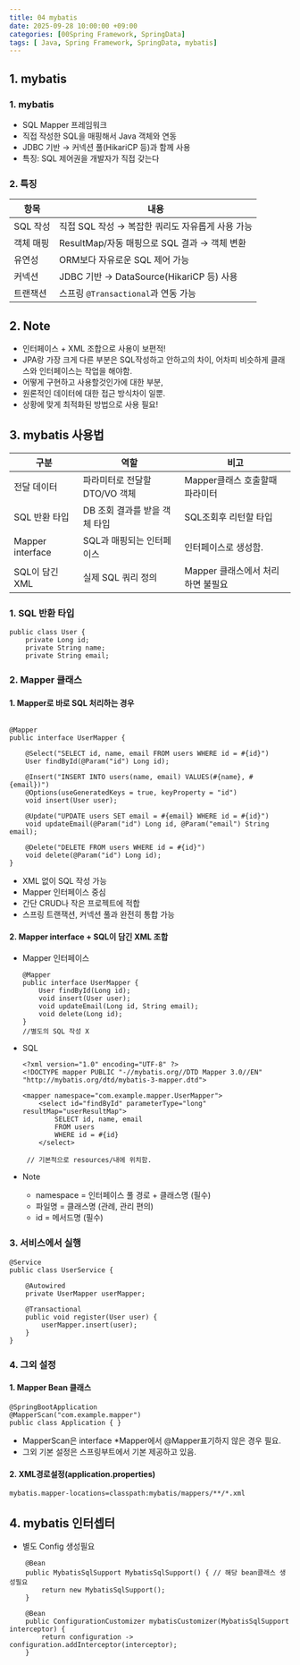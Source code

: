 ```yaml
---
title: 04 mybatis
date: 2025-09-28 10:00:00 +09:00
categories: [00Spring Framework, SpringData]
tags: [ Java, Spring Framework, SpringData, mybatis]
---
```


## 1. mybatis
### 1. mybatis
 - SQL Mapper 프레임워크
 - 직접 작성한 SQL을 매핑해서 Java 객체와 연동
 - JDBC 기반 → 커넥션 풀(HikariCP 등)과 함께 사용
 - 특징: SQL 제어권을 개발자가 직접 갖는다

### 2. 특징

| 항목     | 내용                                  |
| ------ | ----------------------------------- |
| SQL 작성 | 직접 SQL 작성 → 복잡한 쿼리도 자유롭게 사용 가능      |
| 객체 매핑  | ResultMap/자동 매핑으로 SQL 결과 → 객체 변환    |
| 유연성    | ORM보다 자유로운 SQL 제어 가능                |
| 커넥션    | JDBC 기반 → DataSource(HikariCP 등) 사용 |
| 트랜잭션   | 스프링 `@Transactional`과 연동 가능         |

## 2. Note
  - 인터페이스 + XML 조합으로 사용이 보편적!
  - JPA랑 가장 크게 다른 부분은 SQL작성하고 안하고의 차이, 어차피 비슷하게 클래스와 인터페이스는 작업을 해야함.
  - 어떻게 구현하고 사용할것인가에 대한 부분,
  - 원론적인 데이터에 대한 접근 방식차이 일뿐.
  - 상황에 맞게 최적화된 방법으로 사용 필요!

## 3. mybatis 사용법

| 구분                   | 역할                   | 비고                    |
|----------------------| ------------------- |-----------------------|
| 전달 데이터               | 파라미터로 전달할 DTO/VO 객체  | Mapper클래스 호출할때 파라미터   |
| SQL 반환 타입            | DB 조회 결과를 받을 객체 타입  | SQL조회후 리턴할 타입         |
| Mapper interface | SQL과 매핑되는 인터페이스     | 인터페이스로 생성함.           |
| SQL이 담긴 XML          | 실제 SQL 쿼리 정의         | Mapper 클래스에서 처리하면 불필요 |

### 1. SQL 반환 타입
  ```
  public class User {
      private Long id;
      private String name;
      private String email;
  ```
 
### 2. Mapper 클래스

#### 1. Mapper로 바로 SQL 처리하는 경우
```

@Mapper
public interface UserMapper {

    @Select("SELECT id, name, email FROM users WHERE id = #{id}")
    User findById(@Param("id") Long id);

    @Insert("INSERT INTO users(name, email) VALUES(#{name}, #{email})")
    @Options(useGeneratedKeys = true, keyProperty = "id")
    void insert(User user);

    @Update("UPDATE users SET email = #{email} WHERE id = #{id}")
    void updateEmail(@Param("id") Long id, @Param("email") String email);

    @Delete("DELETE FROM users WHERE id = #{id}")
    void delete(@Param("id") Long id);
}
```
- XML 없이 SQL 작성 가능
- Mapper 인터페이스 중심
- 간단 CRUD나 작은 프로젝트에 적합
- 스프링 트랜잭션, 커넥션 풀과 완전히 통합 가능

#### 2. Mapper interface + SQL이 담긴 XML 조합

- Mapper 인터페이스

  ```
  @Mapper
  public interface UserMapper {
      User findById(Long id);
      void insert(User user);
      void updateEmail(Long id, String email);
      void delete(Long id);
  }
  //별도의 SQL 작성 X
  ```

- SQL 
  ```
  <?xml version="1.0" encoding="UTF-8" ?>
  <!DOCTYPE mapper PUBLIC "-//mybatis.org//DTD Mapper 3.0//EN" "http://mybatis.org/dtd/mybatis-3-mapper.dtd">
  
  <mapper namespace="com.example.mapper.UserMapper">
      <select id="findById" parameterType="long" resultMap="userResultMap">
          SELECT id, name, email
          FROM users
          WHERE id = #{id}
      </select>
  
   // 기본적으로 resources/내에 위치함.
  ```

- Note
  - namespace = 인터페이스 풀 경로 + 클래스명 (필수)
  - 파일명 = 클래스명 (관례, 관리 편의)
  - id = 메서드명 (필수)


### 3. 서비스에서 실행 

  ```
  @Service
  public class UserService {
  
      @Autowired
      private UserMapper userMapper;
  
      @Transactional
      public void register(User user) {
          userMapper.insert(user);
      }
  }
  ```

### 4. 그외 설정 
#### 1. Mapper Bean 클래스

  ```
  @SpringBootApplication
  @MapperScan("com.example.mapper") 
  public class Application { }
  ```
  - MapperScan은 interface *Mapper에서 @Mapper표기하지 않은 경우 필요.
  - 그외 기본 설정은 스프링부트에서 기본 제공하고 있음.

#### 2. XML경로설정(application.properties)

  ```   
  mybatis.mapper-locations=classpath:mybatis/mappers/**/*.xml
  ```

## 4. mybatis 인터셉터
 - 별도 Config 생성필요
  ```
      @Bean
      public MybatisSqlSupport MybatisSqlSupport() { // 해당 bean클래스 생성필요
          return new MybatisSqlSupport();
      }
  
      @Bean
      public ConfigurationCustomizer mybatisCustomizer(MybatisSqlSupport interceptor) {
          return configuration -> configuration.addInterceptor(interceptor);
      }
  ```

